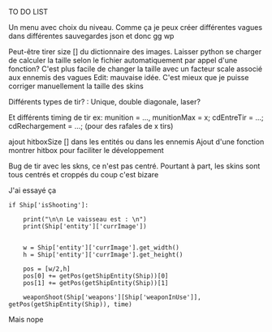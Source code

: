 TO DO LIST

Un menu avec choix du niveau.
Comme ça je peux créer différentes vagues dans différentes sauvegardes json et donc gg wp

Peut-être tirer size [] du dictionnaire des images.
Laisser python se charger de calculer la taille selon le fichier automatiquement par appel d'une fonction?
C'est plus facile de changer la taille avec un facteur scale associé aux ennemis des vagues
Edit: mauvaise idée. C'est mieux que je puisse corriger manuellement la taille des skins

Différents types de tir? :
Unique, double diagonale, laser? 

Et différents timing de tir
ex: munition = ..., munitionMax = x; cdEntreTir = ...; cdRechargement = ...;
(pour des rafales de x tirs)

ajout hitboxSize [] dans les entités ou dans les ennemis
Ajout d'une fonction montrer hitbox pour faciliter le développement


Bug de tir avec les skns, ce n'est pas centré.
Pourtant à part, les skins sont tous centrés et croppés du coup c'est bizare 

J'ai essayé ça 

    if Ship['isShooting']:
    
        print("\n\n Le vaisseau est : \n")
        print(Ship['entity']['currImage'])
        
        
        w = Ship['entity']['currImage'].get_width()
        h = Ship['entity']['currImage'].get_height()
        
        pos = [w/2,h]
        pos[0] += getPos(getShipEntity(Ship))[0]
        pos[1] += getPos(getShipEntity(Ship))[1]
        
        weaponShoot(Ship['weapons'][Ship['weaponInUse']], getPos(getShipEntity(Ship)), time)
      
Mais nope

